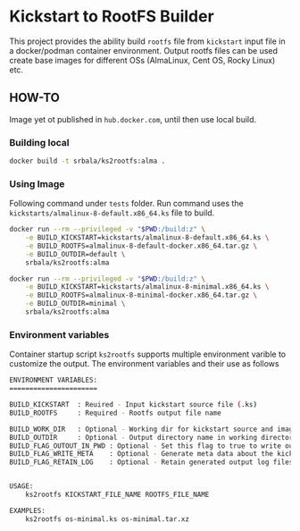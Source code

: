 # Kickstart to RootFS Builder

This project provides the ability build `rootfs` file from `kickstart` input file in a docker/podman container environment. Output rootfs files can be used create base images for different OSs (AlmaLinux, Cent OS, Rocky Linux) etc.

## HOW-TO

Image yet ot published in `hub.docker.com`, until then use local build.

### Building local

```sh
docker build -t srbala/ks2rootfs:alma .
```

### Using Image

Following command under `tests` folder. Run command uses the `kickstarts/almalinux-8-default.x86_64.ks` file to build.

```sh
docker run --rm --privileged -v "$PWD:/build:z" \
    -e BUILD_KICKSTART=kickstarts/almalinux-8-default.x86_64.ks \
    -e BUILD_ROOTFS=almalinux-8-default-docker.x86_64.tar.gz \
    -e BUILD_OUTDIR=default \
    srbala/ks2rootfs:alma
```

```sh
docker run --rm --privileged -v "$PWD:/build:z" \
    -e BUILD_KICKSTART=kickstarts/almalinux-8-minimal.x86_64.ks \
    -e BUILD_ROOTFS=almalinux-8-minimal-docker.x86_64.tar.gz \
    -e BUILD_OUTDIR=minimal \
    srbala/ks2rootfs:alma
```

### Environment variables

Container startup script `ks2rootfs` supports multiple environment varible to customize the output. The environment variables and their use as follows

```sh
ENVIRONMENT VARIABLES:
======================

BUILD_KICKSTART  : Reuired - Input kickstart source file (.ks)
BUILD_ROOTFS     : Required - Rootfs output file name 

BUILD_WORK_DIR   : Optional - Working dir for kickstart source and image destination. Defaults to current directory.
BUILD_OUTDIR     : Optional - Output directory name in working directory. Ddefault value is 'result'.
BUILD_FLAG_OUTOUT_IN_PWD : Optional - Set this flag to true to write output files in current working directory. Default value is false. When value is set to `true`, any value passed to `BUILD_OUTDIR` will be ignored.
BUILD_FLAG_WRITE_META    : Optional - Generate meta data about the kickstart build system. Default value is true.
BUILD_FLAG_RETAIN_LOG    : Optional - Retain generated output log files under 'logs' output directory. Default value is false.


USAGE:
    ks2rootfs KICKSTART_FILE_NAME ROOTFS_FILE_NAME

EXAMPLES:
    ks2rootfs os-minimal.ks os-minimal.tar.xz
```
